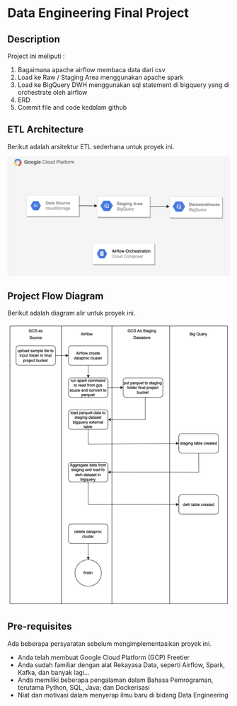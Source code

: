 # Data Engineering Final Project

## Description

Project ini meliputi :
1. Bagaimana apache airflow membaca data dari csv
2. Load ke Raw / Staging Area menggunakan apache spark
3. Load ke BigQuery DWH menggunakan sql statement di bigquery yang di orchestrate oleh airflow
4. ERD
5. Commit file and code kedalam github

## ETL Architecture

Berikut adalah arsitektur ETL sederhana untuk proyek ini.

![ETL Architecture](./etl-architecture.png)

## Project Flow Diagram

Berikut adalah diagram alir untuk proyek ini.

![Project Flow Diagram](project-flow-diagram.png)

## Pre-requisites

Ada beberapa persyaratan sebelum mengimplementasikan proyek ini.
- Anda telah membuat Google Cloud Platform (GCP) Freetier
- Anda sudah familiar dengan alat Rekayasa Data, seperti Airflow, Spark, Kafka, dan banyak lagi...
- Anda memiliki beberapa pengalaman dalam Bahasa Pemrograman, terutama Python, SQL, Java; dan Dockerisasi
- Niat dan motivasi dalam menyerap ilmu baru di bidang Data Engineering
